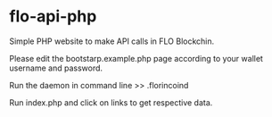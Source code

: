 # flo-api-php

Simple PHP website to make API calls in FLO Blockchin.

Please edit the bootstarp.example.php page according to your wallet username and password.

Run the daemon in command line >> .florincoind 

Run index.php and click on links to get respective data.

